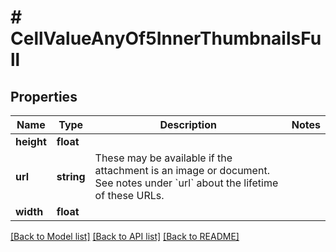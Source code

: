 # # CellValueAnyOf5InnerThumbnailsFull

## Properties

Name | Type | Description | Notes
------------ | ------------- | ------------- | -------------
**height** | **float** |  |
**url** | **string** | These may be available if the attachment is an image or document. See notes under &#x60;url&#x60; about the lifetime of these URLs. |
**width** | **float** |  |

[[Back to Model list]](../../README.md#models) [[Back to API list]](../../README.md#endpoints) [[Back to README]](../../README.md)
